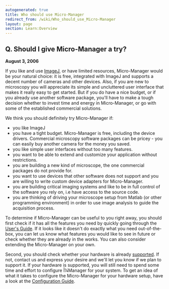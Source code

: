 ```yaml
---
autogenerated: true
title: Who should use Micro-Manager
redirect_from: /wiki/Who_should_use_Micro-Manager
layout: page
section: Learn:Overview
---
```


## Q. Should I give Micro-Manager a try?

<span>**August 3, 2006**</span>  

If you like and use [ImageJ](http://rsb.info.nih.gov/ij/), or have
limited resources, Micro-Manager would be your natural choice: it is
free, integrated with ImageJ and supports a decent number of cameras and
other devices. Also, if you are new to microscopy you will appreciate
its simple and uncluttered user interface that makes it really easy to
get started. But if you do have a nice budget, or if you already use
another software package, you'll have to make a tough decision whether
to invest time and energy in Micro-Manager, or go with some of the
established commercial solutions.  

We think you should definitely try Micro-Manager if:  

-   you like ImageJ
-   you have a tight budget. Micro-Manager is free, including the device
    drivers. Commercial microscopy software packages can be pricey - you
    can easily buy another camera for the money you saved.
-   you like simple user interfaces without too many features.
-   you want to be able to extend and customize your application without
    restrictions.
-   you are building a new kind of microscope, the one commercial
    packages do not provide for.
-   you want to use devices that other software does not support and you
    are willing to write custom device adapters for Micro-Manager.
-   you are building critical imaging systems and like to be in full
    control of the software you rely on, i.e have access to the source
    code.
-   you are thinking of driving your microscope setup from Matlab (or
    other programming environment) in order to use image analysis to
    guide the acquisition process.

To determine if Micro-Manager can be useful to you right away, you
should first check if it has all the features you need by quickly going
through the [User's
Guide](http://valelab.ucsf.edu/~MM/MMwiki/index.php/Micro-Manager_User%27s_Guide).
If it looks like it doesn't do exactly what you need out-of-the-box, you
can let us know what features you would like to see in future or check
whether they are already in the works. You can also consider extending
the Micro-Manager on your own.  

Second, you should check whether your hardware is already
[supported](Device_Support "wikilink"). If not, contact us and express
your desire and we'll let you know if we plan to support it. If your
hardware is supported, you will still need to spend some time and effort
to configure Î¼Manager for your system. To get an idea of what it takes
to configure the Micro-Manager for your hardware setup, have a look at
the [Configuration
Guide](http://valelab.ucsf.edu/~MM/MMwiki/index.php/Micro-Manager_Configuration_Guide).  
